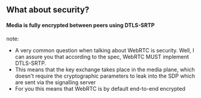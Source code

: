 ##  What about security?

#### <span class="highlight">Media is fully encrypted between peers using DTLS-SRTP</span>

note:
- A very common question when talking about WebRTC is security. Well, I can
  assure you that according to the spec, WebRTC MUST implement DTLS-SRTP.
- This means that the key exchange takes place in the media plane, which
  doesn't require the cryptographic parameters to leak into the SDP which are
  sent via the signalling server
- For you this means that WebRTC is by default end-to-end encrypted
